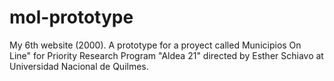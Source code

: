 # mol-prototype
My 6th website (2000). A prototype for a proyect called Municipios On Line" for Priority Research Program "Aldea 21" directed by Esther Schiavo at Universidad Nacional de Quilmes.
